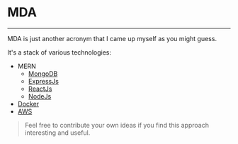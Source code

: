 
# MDA

----------

MDA is just another acronym that I came up myself as you might guess.

It's a stack of various technologies:

- MERN
  - [MongoDB]
  - [ExpressJs]
  - [ReactJs]
  - [NodeJs]
- [Docker]
- [AWS]

> Feel free to contribute your own ideas if you find this approach interesting and useful.

[MongoDB]:https://www.mongodb.com/
[ExpressJs]:https://expressjs.com/
[ReactJs]:https://reactjs.org/
[NodeJs]:https://nodejs.org/en/
[Docker]:https://www.docker.com/
[AWS]:https://aws.amazon.com/>